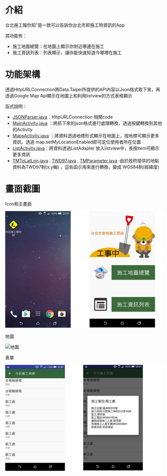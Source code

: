 # 介紹

台北施工報你知"是一款可以告訴你台北市即施工時資訊的App

其功能有：
  - 施工地圖總覽：在地圖上顯示你附近哪邊在施工
  - 施工資訊列表：列表顯示，讓你能快速知道今哪裡在施工

# 功能架構

透過HttpURLConnection將Data.Taipei所提供的API內容以Json格式取下來，再透過Google Map Api顯示在地圖上和利用listview的方式表格顯示

函式說明：
  -  [JSONParser.java]：HttpURLConnection 相關code
  - [MainActivity.java] ：將抓下來的json格式進行處理轉換，透過按鍵轉換到其他的Activity
  - [MapsActivity.java] ：將資料透過地標形式顯示在地圖上，按地標可顯示更多資訊。透過 map.setMyLocationEnabled即可定位使用者所在位置
  - [ListActivity.java]：將資料透過ListAdapter 放入listview中，長按item可顯示更多資訊
  - [TMToLatLon.java] , [TWD97.java] , [TMParameter.java] :由於政府提供的地點資料為TWD97制(x,y軸) ，這些函示用來進行轉換，變成 WGS84制(經緯度)

# 畫面截圖

Icon和主畫面

![icon+主畫面](https://github.com/msps9341012/kkbox/blob/master/app.jpg)    

地圖

![地圖](https://github.com/msps9341012/kkbox/blob/master/map.jpg)   

表單

![表單](https://github.com/msps9341012/kkbox/blob/master/list.jpg)   



[JSONParser.java]: <https://github.com/msps9341012/kkbox/blob/master/app/src/main/java/com/example/imf_mbk1/kk/JSONParser.java>
[ListActivity.java]:<https://github.com/msps9341012/kkbox/blob/master/app/src/main/java/com/example/imf_mbk1/kk/ListActivity.java>
[MapsActivity.java]:<https://github.com/msps9341012/kkbox/blob/master/app/src/main/java/com/example/imf_mbk1/kk/MapsActivity.java>
[MainActivity.java]:<https://github.com/msps9341012/kkbox/blob/master/app/src/main/java/com/example/imf_mbk1/kk/MainActivity.java>
[TMToLatLon.java]:<https://github.com/msps9341012/kkbox/blob/master/app/src/main/java/com/example/imf_mbk1/kk/TMToLatLon.java>
[TWD97.java]:<https://github.com/msps9341012/kkbox/blob/master/app/src/main/java/com/example/imf_mbk1/kk/TWD97.java>
[TMParameter.java]:<https://github.com/msps9341012/kkbox/blob/master/app/src/main/java/com/example/imf_mbk1/kk/TMParameter.java>

